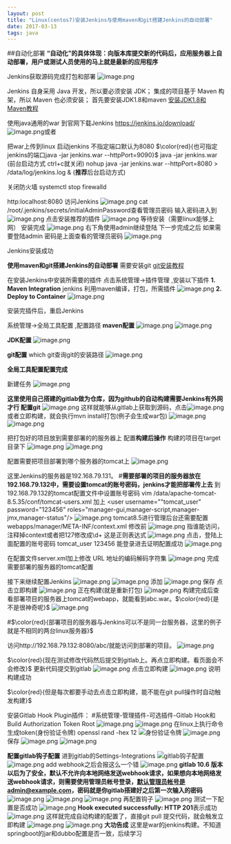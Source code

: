 ```yaml
---
layout: post
title: "Linux(centos7)安装Jenkins与使用maven和git搭建Jenkins的自动部署"
date: 2017-03-13
tags: java
---
```


##自动化部署
**“自动化”的具体体现：向版本库提交新的代码后，应用服务器上自动部署，用户或测试人员使用的马上就是最新的应用程序**

Jenkins获取源码完成打包和部署
![image.png](https://upload-images.jianshu.io/upload_images/14890912-ef3493fbcfbec554.png?imageMogr2/auto-orient/strip%7CimageView2/2/w/1240)


Jenkins 自身采用 Java 开发，所以要必须安装 JDK； 集成的项目基于 Maven 构架，所以 Maven 也必须安装；
首先要安装JDK1.8和maven
[安装JDK1.8和Maven教程](https://www.jianshu.com/p/ea5c72b273d7)

使用java通用的war
到官网下载Jenkins  https://jenkins.io/download/
![image.png](https://upload-images.jianshu.io/upload_images/14890912-ca250667be355cd7.png?imageMogr2/auto-orient/strip%7CimageView2/2/w/1240)或者

把war上传到linux
启动jenkins 不指定端口默认为8080   $\color{red}{也可指定jenkins的端口java -jar jenkins.war --httpPort=9090}$
java -jar jenkins.war  (前台启动方式 ctrl+c就关闭)
nohup java -jar jenkins.war --httpPort=8080 > /data/log/jenkins.log &  (**推荐**后台启动方式)


关闭防火墙
systemctl stop firewalld

http:localhost:8080 访问Jenkins
![image.png](https://upload-images.jianshu.io/upload_images/14890912-dd6ad252fbd7ae0d.png?imageMogr2/auto-orient/strip%7CimageView2/2/w/1240)
cat /root/.jenkins/secrets/initialAdminPassword查看管理员密码
输入密码进入到
![image.png](https://upload-images.jianshu.io/upload_images/14890912-47622d349f7c1108.png?imageMogr2/auto-orient/strip%7CimageView2/2/w/1240)
点击安装推荐的插件
![image.png](https://upload-images.jianshu.io/upload_images/14890912-bee8e4db387df68d.png?imageMogr2/auto-orient/strip%7CimageView2/2/w/1240)
等待安装（需要linux能够上网）  安装完成
![image.png](https://upload-images.jianshu.io/upload_images/14890912-d27d2cb61a15f46c.png?imageMogr2/auto-orient/strip%7CimageView2/2/w/1240)
右下角使用admin继续登陆   下一步完成之后  如果需要登陆admin  密码是上面查看的管理员密码
![image.png](https://upload-images.jianshu.io/upload_images/14890912-3edc032955327d36.png?imageMogr2/auto-orient/strip%7CimageView2/2/w/1240)

Jenkins安装成功

**使用maven和git搭建Jenkins的自动部署**
需要安装git  [git安装教程](https://www.jianshu.com/p/9947b909ffbf)


在安装Jenkins中安装所需要的插件
点击系统管理->插件管理 ,安装以下插件
**1. Maven Integration**    jenkins 利用maven编译，打包，所需插件
![image.png](https://upload-images.jianshu.io/upload_images/14890912-39f09aaf2cc8fa88.png?imageMogr2/auto-orient/strip%7CimageView2/2/w/1240)
**2. Deploy to Container**
![image.png](https://upload-images.jianshu.io/upload_images/14890912-f8a5aee9e74ef998.png?imageMogr2/auto-orient/strip%7CimageView2/2/w/1240)

安装完插件后，重启Jenkins

系统管理->全局工具配置  ,配置路径
**maven配置**
![image.png](https://upload-images.jianshu.io/upload_images/14890912-d9067f10a3962adc.png?imageMogr2/auto-orient/strip%7CimageView2/2/w/1240)
![image.png](https://upload-images.jianshu.io/upload_images/14890912-61d6a01cc64cd458.png?imageMogr2/auto-orient/strip%7CimageView2/2/w/1240)


**JDK配置**
![image.png](https://upload-images.jianshu.io/upload_images/14890912-35a02ad4a6061970.png?imageMogr2/auto-orient/strip%7CimageView2/2/w/1240)

**git配置**
which git查询git的安装路径
![image.png](https://upload-images.jianshu.io/upload_images/14890912-dafb6be23dedb79f.png?imageMogr2/auto-orient/strip%7CimageView2/2/w/1240)

**全局工具配置配置完成**

新建任务
![image.png](https://upload-images.jianshu.io/upload_images/14890912-1675d5eec74d9b80.png?imageMogr2/auto-orient/strip%7CimageView2/2/w/1240)


**这里使用自己搭建的gitlab做为仓库，因为github的自动构建需要Jenkins有外网才行
配置git**
![image.png](https://upload-images.jianshu.io/upload_images/14890912-be67d9456dd570bc.png?imageMogr2/auto-orient/strip%7CimageView2/2/w/1240)
这样就能够从gitlab上获取到源码，点击![image.png](https://upload-images.jianshu.io/upload_images/14890912-f0a2d4a49c9ee0ac.png?imageMogr2/auto-orient/strip%7CimageView2/2/w/1240)或者立即构建，就会执行mvn install打包(例子会生成war包)
![image.png](https://upload-images.jianshu.io/upload_images/14890912-e3f4930f0adce9b8.png?imageMogr2/auto-orient/strip%7CimageView2/2/w/1240)
![image.png](https://upload-images.jianshu.io/upload_images/14890912-3efe5139a6c64236.png?imageMogr2/auto-orient/strip%7CimageView2/2/w/1240)

把打包好的项目放到需要部署的的服务器上
配置**构建后操作**  构建的项目在target目录下
![image.png](https://upload-images.jianshu.io/upload_images/14890912-34585588852cf1b2.png?imageMogr2/auto-orient/strip%7CimageView2/2/w/1240)
![image.png](https://upload-images.jianshu.io/upload_images/14890912-ee66aa9b15713e70.png?imageMogr2/auto-orient/strip%7CimageView2/2/w/1240)

配置需要把项目部署到哪个服务器的tomcat上
![image.png](https://upload-images.jianshu.io/upload_images/14890912-ba5af9226f14ac05.png?imageMogr2/auto-orient/strip%7CimageView2/2/w/1240)

这里Jenkins的服务器是192.168.79.131。
#**需要部署的项目的服务器放在192.168.79.132中，需要设置tomcat的账号密码，jenkins才能把部署传上去**
到192.168.79.132的tomcat配置文件中设置账号密码
vim /data/apache-tomcat-8.5.35/conf/tomcat-users.xml
加上
<role rolename="manager-gui"/>
<role rolename="manager-script"/>
<role rolename="manager-jmx"/>
<role rolename="manager-status"/>
<user username=""tomcat_user" password="123456" roles="manager-gui,manager-script,manager-jmx,manager-status"/>
![image.png](https://upload-images.jianshu.io/upload_images/14890912-fe24bd24dd7cc58a.png?imageMogr2/auto-orient/strip%7CimageView2/2/w/1240)
tomcat8.5进行管理后台还需要配置webapps/manager/META-INF/context.xml
修改前
![image.png](https://upload-images.jianshu.io/upload_images/14890912-508b064bde9d3ff6.png?imageMogr2/auto-orient/strip%7CimageView2/2/w/1240)
指谁能访问，注释掉context或者把127修改成\d+   这是正则表达式
![image.png](https://upload-images.jianshu.io/upload_images/14890912-e962edd012c7f8c6.png?imageMogr2/auto-orient/strip%7CimageView2/2/w/1240)
点击，登陆上面配置的账号密码 tomcat_user  123456  能登录进去证明配置成功
![image.png](https://upload-images.jianshu.io/upload_images/14890912-8c0494dcdd21d220.png?imageMogr2/auto-orient/strip%7CimageView2/2/w/1240)


在配置文件server.xml加上修改 URL 地址的编码解码字符集
![image.png](https://upload-images.jianshu.io/upload_images/14890912-2086fbe499dba968.png?imageMogr2/auto-orient/strip%7CimageView2/2/w/1240)
完成需要部署的服务器的tomcat配置

接下来继续配置Jenkins
![image.png](https://upload-images.jianshu.io/upload_images/14890912-fc5dd9b3ccd563c3.png?imageMogr2/auto-orient/strip%7CimageView2/2/w/1240)
![image.png](https://upload-images.jianshu.io/upload_images/14890912-877dc97affbbf90a.png?imageMogr2/auto-orient/strip%7CimageView2/2/w/1240)
添加
![image.png](https://upload-images.jianshu.io/upload_images/14890912-deb30ab35a3a8251.png?imageMogr2/auto-orient/strip%7CimageView2/2/w/1240)
保存
点击立即构建
![image.png](https://upload-images.jianshu.io/upload_images/14890912-27225d844148969b.png?imageMogr2/auto-orient/strip%7CimageView2/2/w/1240)
正在构建(就是重新打包)
![image.png](https://upload-images.jianshu.io/upload_images/14890912-1c93b7bff8dc942e.png?imageMogr2/auto-orient/strip%7CimageView2/2/w/1240)
构建完成后查看部署项目的服务器上tomcat的webapp，就能看到abc.war。$\color{red}{是不是很神奇呢}$
![image.png](https://upload-images.jianshu.io/upload_images/14890912-100b27ce5d544f94.png?imageMogr2/auto-orient/strip%7CimageView2/2/w/1240)

#$\color{red}{部署项目的服务器与Jenkins可以不是同一台服务器，这里的例子就是不相同的两台linux服务器}$

访问http://192.168.79.132:8080/abc/就能访问到部署的项目。
![image.png](https://upload-images.jianshu.io/upload_images/14890912-66506645362c4d93.png?imageMogr2/auto-orient/strip%7CimageView2/2/w/1240)


$\color{red}{现在测试修改代码然后提交到gitlab上。再点立即构建。看页面会不会修改}$
更新代码提交到gitlab
![image.png](https://upload-images.jianshu.io/upload_images/14890912-8715d61aa2d12a27.png?imageMogr2/auto-orient/strip%7CimageView2/2/w/1240)
点击立即构建
![image.png](https://upload-images.jianshu.io/upload_images/14890912-624de2e20bf9fcf4.png?imageMogr2/auto-orient/strip%7CimageView2/2/w/1240)
说明构建成功

$\color{red}{但是每次都要手动去点击立即构建，能不能在git pull操作时自动触发构建}$

安装Gitlab Hook Plugin插件：
#系统管理-管理插件-可选插件-Gitlab Hook和Build Authorization Token Root
![image.png](https://upload-images.jianshu.io/upload_images/14890912-bdeb4cd22e849fde.png?imageMogr2/auto-orient/strip%7CimageView2/2/w/1240)
![image.png](https://upload-images.jianshu.io/upload_images/14890912-4d2bd4a8181b8e6c.png?imageMogr2/auto-orient/strip%7CimageView2/2/w/1240)
在linux上执行命令生成token(身份验证令牌)
openssl rand -hex 12
![身份验证令牌](https://upload-images.jianshu.io/upload_images/14890912-df963c11c41f7871.png?imageMogr2/auto-orient/strip%7CimageView2/2/w/1240)
![image.png](https://upload-images.jianshu.io/upload_images/14890912-5f2ca779c861bbc6.png?imageMogr2/auto-orient/strip%7CimageView2/2/w/1240)
保存
![image.png](https://upload-images.jianshu.io/upload_images/14890912-a450a21dadbb679e.png?imageMogr2/auto-orient/strip%7CimageView2/2/w/1240)
![image.png](https://upload-images.jianshu.io/upload_images/14890912-e1c25440b7d9131e.png?imageMogr2/auto-orient/strip%7CimageView2/2/w/1240)



**配置gitlab钩子配置**
进到gitlab的Settings-Integrations
![gitlab钩子配置](https://upload-images.jianshu.io/upload_images/14890912-3c61081a34a0470c.png?imageMogr2/auto-orient/strip%7CimageView2/2/w/1240)
![image.png](https://upload-images.jianshu.io/upload_images/14890912-cbed0c92a0bab62e.png?imageMogr2/auto-orient/strip%7CimageView2/2/w/1240)
add webhook之后会报这么一个错
![image.png](https://upload-images.jianshu.io/upload_images/14890912-42a459c6b2e2d1a4.png?imageMogr2/auto-orient/strip%7CimageView2/2/w/1240)
**gitlab 10.6 版本以后为了安全，默认不允许向本地网络发送webhook请求，如果想向本地网络发送webhook请求，则需要使用管理员帐号登录，默认管理员帐号是admin@example.com，密码就是你gitlab搭建好之后第一次输入的密码**
![image.png](https://upload-images.jianshu.io/upload_images/14890912-44fe90c1742b0f02.png?imageMogr2/auto-orient/strip%7CimageView2/2/w/1240)
![image.png](https://upload-images.jianshu.io/upload_images/14890912-3fc0108cdf4c622b.png?imageMogr2/auto-orient/strip%7CimageView2/2/w/1240)
![image.png](https://upload-images.jianshu.io/upload_images/14890912-c134b914a480f1f2.png?imageMogr2/auto-orient/strip%7CimageView2/2/w/1240)
再配置钩子
![image.png](https://upload-images.jianshu.io/upload_images/14890912-e42b0a2de20a2838.png?imageMogr2/auto-orient/strip%7CimageView2/2/w/1240)
测试一下配置是否成功
![image.png](https://upload-images.jianshu.io/upload_images/14890912-f7169a6141224a55.png?imageMogr2/auto-orient/strip%7CimageView2/2/w/1240)
**Hook executed successfully: HTTP 201**表示成功
![image.png](https://upload-images.jianshu.io/upload_images/14890912-a098225612ac7640.png?imageMogr2/auto-orient/strip%7CimageView2/2/w/1240)
这样就完成自动构建的配置了，直接git pull 提交代码，就会触发立即构建
![image.png](https://upload-images.jianshu.io/upload_images/14890912-2caf28e34868299e.png?imageMogr2/auto-orient/strip%7CimageView2/2/w/1240)
![image.png](https://upload-images.jianshu.io/upload_images/14890912-c3077dc52d9e1f9c.png?imageMogr2/auto-orient/strip%7CimageView2/2/w/1240)
**大功告成**
这里是war的jenkins构建。不知道springboot的jar和dubbo配置是否一致，后续学习